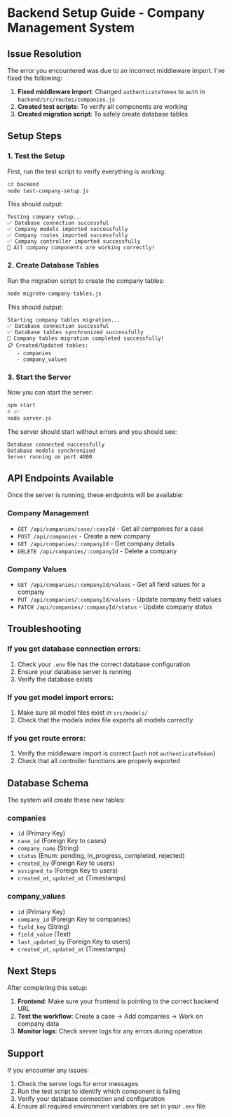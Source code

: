 # Backend Setup Guide - Company Management System

## Issue Resolution

The error you encountered was due to an incorrect middleware import. I've fixed the following:

1. **Fixed middleware import**: Changed `authenticateToken` to `auth` in `backend/src/routes/companies.js`
2. **Created test scripts**: To verify all components are working
3. **Created migration script**: To safely create database tables

## Setup Steps

### 1. Test the Setup

First, run the test script to verify everything is working:

```bash
cd backend
node test-company-setup.js
```

This should output:
```
Testing company setup...
✅ Database connection successful
✅ Company models imported successfully
✅ Company routes imported successfully
✅ Company controller imported successfully
🎉 All company components are working correctly!
```

### 2. Create Database Tables

Run the migration script to create the company tables:

```bash
node migrate-company-tables.js
```

This should output:
```
Starting company tables migration...
✅ Database connection successful
✅ Database tables synchronized successfully
🎉 Company tables migration completed successfully!
📋 Created/Updated tables:
   - companies
   - company_values
```

### 3. Start the Server

Now you can start the server:

```bash
npm start
# or
node server.js
```

The server should start without errors and you should see:
```
Database connected successfully
Database models synchronized
Server running on port 4000
```

## API Endpoints Available

Once the server is running, these endpoints will be available:

### Company Management
- `GET /api/companies/case/:caseId` - Get all companies for a case
- `POST /api/companies` - Create a new company
- `GET /api/companies/:companyId` - Get company details
- `DELETE /api/companies/:companyId` - Delete a company

### Company Values
- `GET /api/companies/:companyId/values` - Get all field values for a company
- `PUT /api/companies/:companyId/values` - Update company field values
- `PATCH /api/companies/:companyId/status` - Update company status

## Troubleshooting

### If you get database connection errors:
1. Check your `.env` file has the correct database configuration
2. Ensure your database server is running
3. Verify the database exists

### If you get model import errors:
1. Make sure all model files exist in `src/models/`
2. Check that the models index file exports all models correctly

### If you get route errors:
1. Verify the middleware import is correct (`auth` not `authenticateToken`)
2. Check that all controller functions are properly exported

## Database Schema

The system will create these new tables:

### companies
- `id` (Primary Key)
- `case_id` (Foreign Key to cases)
- `company_name` (String)
- `status` (Enum: pending, in_progress, completed, rejected)
- `created_by` (Foreign Key to users)
- `assigned_to` (Foreign Key to users)
- `created_at`, `updated_at` (Timestamps)

### company_values
- `id` (Primary Key)
- `company_id` (Foreign Key to companies)
- `field_key` (String)
- `field_value` (Text)
- `last_updated_by` (Foreign Key to users)
- `created_at`, `updated_at` (Timestamps)

## Next Steps

After completing this setup:

1. **Frontend**: Make sure your frontend is pointing to the correct backend URL
2. **Test the workflow**: Create a case → Add companies → Work on company data
3. **Monitor logs**: Check server logs for any errors during operation

## Support

If you encounter any issues:

1. Check the server logs for error messages
2. Run the test script to identify which component is failing
3. Verify your database connection and configuration
4. Ensure all required environment variables are set in your `.env` file
